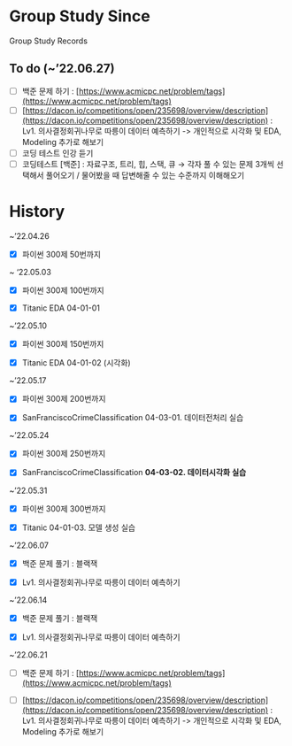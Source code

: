 # Group Study Since 
Group Study Records

## **To do** (~’22.06.27)

- [ ]  백준 문제 하기 : [https://www.acmicpc.net/problem/tags](https://www.acmicpc.net/problem/tags)
- [ ]  [https://dacon.io/competitions/open/235698/overview/description](https://dacon.io/competitions/open/235698/overview/description) : Lv1. 의사결정회귀나무로 따릉이 데이터 예측하기 -> 개인적으로 시각화 및 EDA, Modeling 추가로 해보기
- [ ]  코딩 테스트 인강 듣기
- [ ]  코딩테스트 [백준] : 자료구조, 트리, 힙, 스택, 큐 → 각자 풀 수 있는 문제 3개씩 선택해서 풀어오기 / 물어봤을 때 답변해줄 수 있는 수준까지 이해해오기

# **History**

~’22.04.26

- [x]  파이썬 300제 50번까지


~ ‘22.05.03

- [x]  파이썬 300제 100번까지
- [x]  Titanic EDA 04-01-01


~’22.05.10

- [x]  파이썬 300제 150번까지
- [x]  Titanic EDA 04-01-02 (시각화)


~’22.05.17

- [x]  파이썬 300제 200번까지
- [x]  SanFranciscoCrimeClassification 04-03-01. 데이터전처리 실습
    

~’22.05.24

- [x]  파이썬 300제 250번까지
- [x]  SanFranciscoCrimeClassification ****04-03-02. 데이터시각화 실습****


~’22.05.31

- [x]  파이썬 300제 300번까지
- [x]  Titanic 04-01-03. 모델 생성 실습


~’22.06.07

- [x]  백준 문제 풀기 : 블랙잭
- [x]  Lv1. 의사결정회귀나무로 따릉이 데이터 예측하기


~’22.06.14

- [x]  백준 문제 풀기 : 블랙잭
- [x]  Lv1. 의사결정회귀나무로 따릉이 데이터 예측하기


~’22.06.21

- [ ]  백준 문제 하기 : [https://www.acmicpc.net/problem/tags](https://www.acmicpc.net/problem/tags)
- [ ]  [https://dacon.io/competitions/open/235698/overview/description](https://dacon.io/competitions/open/235698/overview/description) : Lv1. 의사결정회귀나무로 따릉이 데이터 예측하기 -> 개인적으로 시각화 및 EDA, Modeling 추가로 해보기



